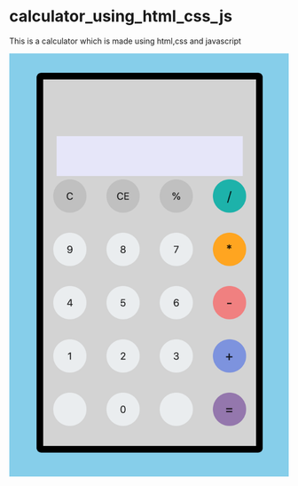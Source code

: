 # calculator_using_html_css_js
This is a calculator which is made using html,css and javascript


![alt](cal_photo.png)

